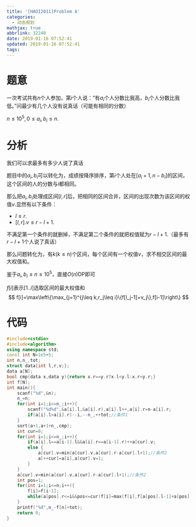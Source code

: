 ```yaml
---
title: '[HAOI2011]Problem A'
categories:
  - 动态规划
mathjax: true
abbrlink: 32240
date: 2019-01-16 07:52:41
updated: 2019-01-16 07:52:41
tags:
---
```


# 题意

一次考试共有$n$个人参加，第$i$个人说：“有$a_i$个人分数比我高，$b_i$个人分数比我低。”问最少有几个人没有说真话（可能有相同的分数）

$n\leq 10^5,0\leq a_i,b_i\leq n$.

<!--more-->

# 分析

我们可以求最多有多少人说了真话

题目中的$a_i,b_i$可以转化为，成绩按降序排序，第$i$个人处在$[a_i+1,n-b_i]$的区间，这个区间的人的分数与$i$都相同。

那么把$a_i,b_i$处理成区间$[l,r]$后，把相同的区间合并，区间的出现次数为该区间的权值$v$.显然有以下条件：

- $l\leq r$.
- $[l,r].v\leq r-l+1$.

不满足第一个条件的就删掉，不满足第二个条件的就把权值赋为$r-l+1$.（最多有$r-l+1$个人说了真话）

那么问题转化为，有$k(k\leq n)$个区间，每个区间有一个权值$v$，求不相交区间的最大权值和。

鉴于$a_i,b_i\leq n \leq 10^5$，直接$O(n)$DP即可

$f[i]$表示$[1..i]$选取区间的最大权值和
$$
f[i]=\max\left\{\max_{j=1}^{j\leq k,r_j\leq i}\{f[l_j-1]+v_j\},f[i-1]\right\}
$$

# 代码

```cpp
#include<cstdio>
#include<algorithm>
using namespace std;
const int N=1e5+5;
int n,n_,tot;
struct data{int l,r,v;};
data a[N];
bool cmp(data x,data y){return x.r==y.r?x.l<y.l:x.r<y.r;}
int f[N];
int main(){
	scanf("%d",&n);
	n_=n;
	for(int i=1;i<=n_;i++){
		scanf("%d%d",&a[i].l,&a[i].r),a[i].l++,a[i].r=n-a[i].r;
		if(a[i].l>a[i].r)--i,--n_,++tot;//条件1
	}
	sort(a+1,a+1+n_,cmp);
	int cur=0;
	for(int i=1;i<=n_;i++){
		if(a[i].l==a[i-1].l&&a[i].r==a[i-1].r)++a[cur].v;
		else {
			a[cur].v=min(a[cur].v,a[cur].r-a[cur].l+1);//条件2
			a[++cur]=a[i],a[cur].v=1;
		}
	}
	a[cur].v=min(a[cur].v,a[cur].r-a[cur].l+1);//条件2
	int pos=1;
	for(int i=1;i<=n;i++){
		f[i]=f[i-1];
		while(a[pos].r<=i&&pos<=cur)f[i]=max(f[i],f[a[pos].l-1]+a[pos].v),++pos;
	}
	printf("%d",n_-f[n]+tot);
	return 0;
}
```

​	